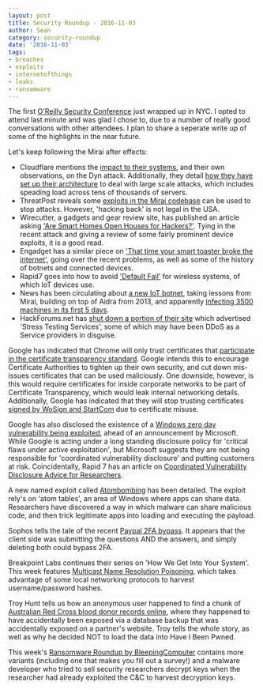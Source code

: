 ```yaml
---
layout: post
title: Security Roundup - 2016-11-03
author: Sean
category: security-roundup
date: '2016-11-03'
tags:
- breaches
- exploits
- internetofthings
- leaks
- ransomware
---
```


The first [O'Reilly Security
Conference](http://conferences.oreilly.com/security/network-data-security-ny)
just wrapped up in NYC. I opted to attend last minute and was glad I chose to,
due to a number of really good conversations with other attendees. I plan to
share a seperate write up of some of the highlights in the near future.

Let's keep following the Mirai after effects:

 * Cloudflare mentions the [impact to their systems](https://blog.cloudflare.com/how-the-dyn-outage-affected-cloudflare/),
   and their own observations, on the Dyn attack. Additionally, they detail [how
   they have set up their
   architecture](https://blog.cloudflare.com/how-cloudflares-architecture-allows-us-to-scale-to-stop-the-largest-attacks/)
   to deal with large scale attacks, which includes speading load across tens of
   thousands of servers.
 * ThreatPost reveals some [exploits in the Mirai
   codebase](https://threatpost.com/mirai-vulnerability-disclosed-but-exploits-may-constitute-hacking-back/121644/)
   can be used to stop attacks. However, 'hacking back' is not legal in the USA.
 * Wirecutter, a gadgets and gear review site, has published an article asking
   ['Are Smart Homes Open Houses for
   Hackers?'](http://thewirecutter.com/blog/are-smart-homes-open-houses-for-hackers/).
   Tying in the recent attack and giving a review of some fairly prominent
   device exploits, it is a good read.
 * Engadget has a similar piece on ['That time your smart toaster broke the
   internet'](https://www.engadget.com/2016/10/28/that-time-your-smart-toaster-broke-the-internet/),
   going over the recent problems, as well as some of the history of botnets and
   connected devices.
 * Rapid7 goes into how to avoid ['Default
   Fail'](https://community.rapid7.com/community/infosec/blog/2016/10/26/avoiding-default-fail)
   for wireless systems, of which IoT devices use.
 * News has been circulating about [a new IoT
   botnet](https://threatpost.com/new-iot-botnet-malware-borrows-from-mirai/121705/),
   taking lessons from Mirai, building on top of Aidra from 2013, and apparently
   [infecting 3500 machines in its first 5
   days](http://arstechnica.com/security/2016/11/new-iot-botnet-that-borrows-from-notorious-mirai-infects-3500-devices/).
 * HackForums.net has [shut down a portion of their
   site](https://krebsonsecurity.com/2016/10/hackforums-shutters-booter-service-bazaar/)
   which advertised 'Stress Testing Services', some of which may have been DDoS
   as a Service providers in disguise.

Google has indicated that Chrome will only trust certificates that [participate
in the certificate transparency
standard](https://threatpost.com/google-to-make-certificate-transparency-mandatory-by-2017/121651/).
Google intends this to encourage Certificate Authorities to tighten up their own
security, and cut down mis-issues certificates that can be used maliciously. One
downside, however, is this would require certificates for inside corporate
networks to be part of Certificate Transparency, which would leak internal
networking details. Additionally, Google has indicated that they will stop
trusting certificates [signed by WoSign and
StartCom](http://security.googleblog.com/2016/10/distrusting-wosign-and-startcom.html)
due to certificate misuse.

Google has also disclosed the existence of a [Windows zero day vulnerability being
exploited](https://threatpost.com/google-reveals-windows-kernel-zero-day-under-attack/121689/),
ahead of an announcement by Microsoft. While Google is acting under a long
standing disclosure policy for 'critical flaws under active exploitation', but
Microsoft suggests they are not being responsible for 'coordinated vulnerability
disclosure' and putting customers at risk. Coincidentally, Rapid 7 has an
article on [Coordinated Vulnerability Disclosure Advice for
Researchers](https://community.rapid7.com/community/infosec/blog/2016/10/28/ncsam-coordinated-vulnerability-disclosure-advice-for-researchers).

A new named exploit called
[Atombombing](http://blog.ensilo.com/atombombing-a-code-injection-that-bypasses-current-security-solutions)
has been detailed. The exploit rely's on 'atom tables', an area of Windows where
apps can share data. Researchers have discovered a way in which malware can
share malicious code, and then trick legitimate apps into loading and executing
the payload.

Sophos tells the tale of the recent [Paypal 2FA
bypass](https://nakedsecurity.sophos.com/2016/10/28/paypal-2fa-bypass-how-did-that-get-past-testing/).
It appears that the client side was submitting the questions AND the answers,
and simply deleting both could bypass 2FA.

Breakpoint Labs continues their series on 'How We Get Into Your System'. This
week features [Multicast Name Resolution
Poisoning](https://breakpoint-labs.com/multicast-name-poisoning/), which takes
advantage of some local networking protocols to harvest username/password
hashes.

Troy Hunt tells us how an anonymous user happened to find a chunk of [Australian
Red Cross blood donor records
online](https://www.troyhunt.com/the-red-cross-blood-service-australias-largest-ever-leak-of-personal-data/),
where they happened to have accidentally been exposed via a database backup that
was accidentally exposed on a partner's website. Troy tells the whole story, as
well as why he decided NOT to load the data into Have I Been Pwned.

This week's [Ransomware Roundup by
BleepingComputer](http://www.bleepingcomputer.com/news/security/the-week-in-ransomware-october-28-2016-locky-angry-duck-and-more/)
contains more variants (including one that makes you fill out a survey!) and a 
malware developer who tried to sell security researchers decrypt keys when the 
researcher had already exploited the C&C to harvest decryption keys.

